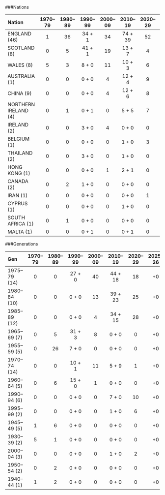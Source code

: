 ###Nations

| Nation | 1970–79 | 1980–89 | 1990–99 | 2000–09 | 2010–19 | 2020–29 | 2025–26 | 1970–2029 |
| :---------- | :-----: | :-----: | :-----: | :-----: | :-----: | :-----: | :-----: | :-----: |
| ENGLAND (46) | 1 | 36 | 34 + 1 | 34 | 74 + 39 | 52 | +0 | 231 + 40 |
| SCOTLAND (8) | 0 | 5 | 41 + 1 | 19 | 13 + 7 | 4 | +0 | 82 + 8 |
| WALES (8) | 5 | 3 | 8 + 0 | 11 | 10 + 3 | 6 | +0 | 43 + 3 |
| AUSTRALIA (1) | 0 | 0 | 0 + 0 | 4 | 12 + 4 | 9 | +0 | 25 + 4 |
| CHINA (9) | 0 | 0 | 0 + 0 | 4 | 12 + 6 | 8 | +0 | 24 + 6 |
| NORTHERN IRELAND (4) | 0 | 1 | 0 + 1 | 0 | 5 + 5 | 7 | +0 | 13 + 6 |
| IRELAND (2) | 0 | 0 | 3 + 0 | 4 | 0 + 0 | 0 | +0 | 7 + 0 |
| BELGIUM (1) | 0 | 0 | 0 + 0 | 0 | 1 + 0 | 3 | +0 | 4 + 0 |
| THAILAND (2) | 0 | 0 | 3 + 0 | 0 | 1 + 0 | 0 | +0 | 4 + 0 |
| HONG KONG (1) | 0 | 0 | 0 + 0 | 1 | 2 + 1 | 0 | +0 | 3 + 1 |
| CANADA (2) | 0 | 2 | 1 + 0 | 0 | 0 + 0 | 0 | +0 | 3 + 0 |
| IRAN (1) | 0 | 0 | 0 + 0 | 0 | 0 + 0 | 1 | +0 | 1 + 0 |
| CYPRUS (1) | 0 | 0 | 0 + 0 | 0 | 1 + 0 | 0 | +0 | 1 + 0 |
| SOUTH AFRICA (1) | 0 | 1 | 0 + 0 | 0 | 0 + 0 | 0 | +0 | 1 + 0 |
| MALTA (1) | 0 | 0 | 0 + 1 | 0 | 0 + 1 | 0 | +0 | 0 + 1 |



###Generations

| Gen | 1970–79 | 1980–89 | 1990–99 | 2000–09 | 2010–19 | 2020–29 | 2025–26 | 1970–2029 |
| :---------- | :-----: | :-----: | :-----: | :-----: | :-----: | :-----: | :-----: | :-----: |
| 1975–79 (14) | 0 | 0 | 27 + 0 | 40 | 44 + 18 | 18 | +0 | 129 + 18 |
| 1980–84 (10) | 0 | 0 | 0 + 0 | 13 | 39 + 23 | 25 | +0 | 77 + 23 |
| 1985–89 (12) | 0 | 0 | 0 + 0 | 4 | 34 + 15 | 28 | +0 | 66 + 15 |
| 1965–69 (7) | 0 | 5 | 31 + 3 | 8 | 0 + 0 | 0 | +0 | 44 + 3 |
| 1955–59 (5) | 0 | 26 | 7 + 0 | 0 | 0 + 0 | 0 | +0 | 33 + 0 |
| 1970–74 (14) | 0 | 0 | 10 + 1 | 11 | 5 + 9 | 1 | +0 | 27 + 10 |
| 1960–64 (5) | 0 | 6 | 15 + 0 | 1 | 0 + 0 | 0 | +0 | 22 + 0 |
| 1990–94 (6) | 0 | 0 | 0 + 0 | 0 | 7 + 0 | 10 | +0 | 17 + 0 |
| 1995–99 (2) | 0 | 0 | 0 + 0 | 0 | 1 + 0 | 6 | +0 | 7 + 0 |
| 1945–49 (5) | 1 | 6 | 0 + 0 | 0 | 0 + 0 | 0 | +0 | 7 + 0 |
| 1930–39 (2) | 5 | 1 | 0 + 0 | 0 | 0 + 0 | 0 | +0 | 6 + 0 |
| 2000–04 (3) | 0 | 0 | 0 + 0 | 0 | 1 + 0 | 2 | +0 | 3 + 0 |
| 1950–54 (2) | 0 | 2 | 0 + 0 | 0 | 0 + 0 | 0 | +0 | 2 + 0 |
| 1940–44 (1) | 1 | 2 | 0 + 0 | 0 | 0 + 0 | 0 | +0 | 2 + 0 |